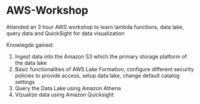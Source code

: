 # AWS-Workshop
Attended an 3 hour AWS workshop to learn lambda functions, data lake, query data and QuickSight for data visualization

Knowlegde gained:
1. Ingest data into the Amazon S3 which the primary storage platform of the data lake
2. Basic functionalities of AWS Lake Formation, configure different security policies to provide access, setup data lake, change default catalog settings
3. Query the Data Lake using Amazon Athena
4. Vizualize data using Amazon Quicksight

